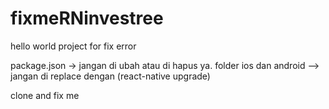 # fixmeRNinvestree
hello world project for fix error

package.json -> jangan di ubah atau di hapus ya.
folder ios dan android --> jangan di replace dengan (react-native upgrade)

clone and fix me
